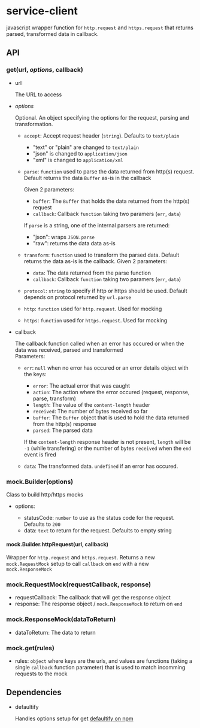 service-client
=============

javascript wrapper function for `http.request` and `https.request` that returns parsed, transformed data in callback.

## API ##

### get(url, _options_, callback) ###
* url

    The URL to access

* _options_

    Optional. An object specifying the options for the request, parsing and transformation.<br/>
    + `accept`: Accept request header (`string`). Defaults to `text/plain`
        - "text" or "plain" are changed to `text/plain`
        - "json" is changed to `application/json`
        - "xml" is changed to `application/xml`
    + `parse`: `function` used to parse the data returned from http(s) request. Default returns the data `Buffer` as-is in the callback

        Given 2 parameters:
        - `buffer`: The `Buffer` that holds the data returned from the http(s) request
        - `callback`: Callback `function` taking two paramers (`err`, `data`)
        
        If `parse` is a string, one of the internal parsers are returned:
        - "json": wraps `JSON.parse`
        - "raw": returns the data data as-is
    + `transform`: `function` used to transform the parsed data. Default returns the data as-is is the callback.
        Given 2 parameters:
        - `data`: The data returned from the parse function
        - `callback`: Callback `function` taking two paramers (`err`, `data`)
    + `protocol`: `string` to specify if http or https should be used. Default depends on protocol returned by
        `url.parse`
    + `http`: `function` used for `http.request`. Used for mocking
    + `https`: `function` used for `https.request`. Used for mocking

* callback

    The callback function called when an error has occured or when the data was received, parsed and transformed<br/>
    Parameters:
    * `err`: `null` when no error has occured or an error details object with the keys:
        + `error`: The actual error that was caught
        + `action`: The action where the error occured (request, response, parse, transform)
        + `length`: The value of the `content-length` header
        + `received`: The number of bytes received so far
        + `buffer`: The `Buffer` object that is used to hold the data returned from the http(s) response
        + `parsed`: The parsed data
        
        If the `content-length` response header is not present, `length` will be `-1` (while transfering) or the number
        of bytes `received` when the `end` event is fired
    * `data`: The transformed data. `undefined` if an error has occured.

### mock.Builder(options) ###
Class to build http/https mocks

+ options:

    + statusCode: `number` to use as the status code for the request. Defaults to `200`
    + data: `text` to return for the request. Defaults to empty string

#### mock.Builder.httpRequest(url, callback) ####
Wrapper for `http.request` and `https.request`. Returns a new `mock.RequestMock` setup to call `callback` on `end`
with a new `mock.ResponseMock`


### mock.RequestMock(requestCallback, response) ###
+ requestCallback: The callback that will get the response object
+ response: The response object / `mock.ResponseMock` to return on `end`

### mock.ResponseMock(dataToReturn) ###
+ dataToReturn: The data to return

### mock.get(rules) ###
+ rules: `object` where keys are the urls, and values are functions (taking a single `callback` function
parameter) that is used to match incomming requests to the mock

## Dependencies ##
- defaultify

    Handles options setup for get
    [defaultify on npm](https://npmjs.org/package/defaultify)
